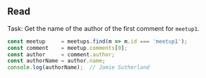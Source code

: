## Read

Task: Get the name of the author of the first comment for `meetup1`.

```JavaScript
const meetup     = meetups.find(m => m.id === 'meetup1');
const comment    = meetup.comments[0];
const author     = comment.author;
const authorName = author.name;
console.log(authorName);  // Jamie Sutherland
```
